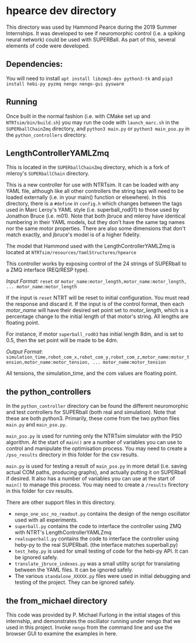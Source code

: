 # hpearce dev directory

This directory was used by Hammond Pearce during the 2019 Summer Internships. 
It was developed to see if neuromorphic control (i.e. a spiking neural network) could be used with SUPERBall.
As part of this, several elements of code were developed.

## Dependencies:

You will need to install `apt install libzmq3-dev python3-tk` and `pip3 install hebi-py pyzmq nengo nengo-gui pyswarm`

## Running

Once built in the normal fashion (i.e. with CMake set up and `NTRTsim/bin/build.sh`) you may run the code with
`launch_marc.sh` in the `SUPERballChainZmq` directory, and `python3 main.py` or `python3 main_pso.py` in the `python_controllers` 
directory.

## LengthControllerYAMLZmq

This is located in the `SUPERballChainZmq` directory, which is a fork of mleroy's `SUPERballChain` directory.

This is a new controller for use with NTRTsim. It can be loaded with any YAML file, although like all other controllers
the string tags will need to be loaded externally (i.e. in your main() function or elsewhere). 
In this directory, there is a `#define` in `config.h` which changes between the tags used in Marc Leroy's YAML style
(i.e. superball_rod01) to those used by Jonathon Bruce (i.e. m01). Note that both jbruce and mleroy have identical numbering
in their YAML models, but they don't have the same tag names nor the same motor properties. There are also some
dimensions that don't match exactly, and jbruce's model is of a higher fidelity.

The model that Hammond used with the LengthControllerYAMLZmq is located at `NTRTsim/resources/YamlStructures/hpearce`

This controller works by exposing control of the 24 strings of SUPERball to a ZMQ interface (REQ/RESP type).

*Input Format*: `reset` or `motor_name:motor_length,motor_name:motor_length, ... motor_name:motor_length`

If the input is `reset` NTRT will be reset to initial configuration. You must read the response and discard it.
If the input is of the control format, then each _motor\_name_ will have their desired set point set to _motor\_length_, which is a percentage change to the initial length of that motor's string.  All lengths are floating point.

For instance, if motor `superball_rod03` has initial length 8dm, and is set to 0.5, then the set point will be made to be 4dm.

*Output Format*: `simulation_time,robot_com_x,robot_com_y,robot_com_z,motor_name:motor_tension,motor_name:motor_tension, ... motor_name:motor_tension`

All tensions, the simulation\_time, and the com values are floating point. 

## the python_controllers

In the `python_controller` directory can be found the different neuromorphic and test controllers for SUPERball (both real and simulation). Note that these are both python3.
Primarily, these come from the two python files `main.py` and `main_pso.py`.

`main_pso.py` is used for running only the NTRTsim simulator with the PSO algorithm. At the start of `main()` are a number of
variables you can use to control and manipulate the optimisation process. 
You may need to create a `/pso_results` directory in this folder for the csv results.

`main.py` is used for testing a result of `main_pso.py` in more detail (i.e. saving actual COM paths, producing graphs), 
and actually putting it on SUPERball if desired.
It also has a number of variables you can use at the start of `main()` to manage this process.
You may need to create a `/results` firectory in this folder for csv results.

There are other support files in this directory. 
* `nengo_one_osc_no_readout.py` contains the design of the nengo oscillator used with all experiments.
* `superball.py` contains the code to interface the controller using ZMQ with NTRT's LengthControllerYAMLZmq
* `realsuperball.py` contains the code to interface the controller using heby-py to the real SUPERball. (the interface matches superball.py)
* `test_heby.py` is used for small testing of code for the hebi-py API. It can be ignored safely.
* `translate_jbruce_indexes.py` was a small utility script for translating between the YAML files. It can be ignored safely.
* The various `standalone_XXXXX.py` files were used in initial debugging and testing of the project. They can be ignored safely.

## the from_michael directory

This code was provided by P. Michael Furlong in the initial stages of this internship, and demonstrates the oscillator running under nengo that we used in this project. Invoke `nengo` from the command line and use the browser GUI to examine the examples in here.

